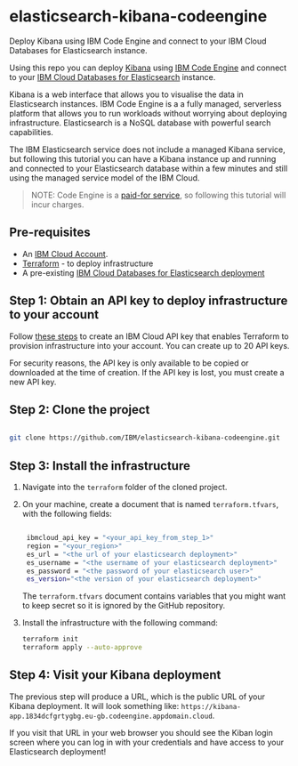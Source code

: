 # elasticsearch-kibana-codeengine
Deploy Kibana using IBM Code Engine and connect to your IBM Cloud Databases for Elasticsearch instance.

Using this repo you can deploy [Kibana](https://www.elastic.co/kibana) using [IBM Code Engine](https://www.ibm.com/products/code-engine) and connect to your [IBM Cloud Databases for Elasticsearch](https://www.ibm.com/products/databases-for-elasticsearch) instance.

Kibana is a web interface that allows you to visualise the data in Elasticsearch instances. 
IBM Code Engine is a a fully managed, serverless platform that allows you to run workloads without worrying about deploying infrastructure.
Elasticsearch is a NoSQL database with powerful search capabilities.

The IBM Elasticsearch service does not include a managed Kibana service, but following this tutorial you can have a Kibana instance up and running and connected to your Elasticsearch database within a few minutes and still using the managed service model of the IBM Cloud.

> NOTE: Code Engine is a [paid-for service](https://cloud.ibm.com/docs/codeengine?topic=codeengine-pricing), so following this tutorial will incur charges.

## Pre-requisites

- An [IBM Cloud Account](https://cloud.ibm.com/registration).
- [Terraform](https://www.terraform.io/) - to deploy infrastructure
- A pre-existing [IBM Cloud Databases for Elasticsearch deployment](https://cloud.ibm.com/databases/databases-for-elasticsearch/create)



## Step 1: Obtain an API key to deploy infrastructure to your account


Follow [these steps](https://cloud.ibm.com/docs/account?topic=account-userapikey&interface=ui#create_user_key) to create an IBM Cloud API key that enables Terraform to provision infrastructure into your account. You can create up to 20 API keys.

For security reasons, the API key is only available to be copied or downloaded at the time of creation. If the API key is lost, you must create a new API key.

## Step 2: Clone the project

```sh

git clone https://github.com/IBM/elasticsearch-kibana-codeengine.git

```

## Step 3: Install the infrastructure

1. Navigate into the `terraform` folder of the cloned project.

1. On your machine, create a document that is named `terraform.tfvars`, with the following fields:

   ```sh

    ibmcloud_api_key = "<your_api_key_from_step_1>"
    region = "<your_region>"
    es_url = "<the url of your elasticsearch deployment>"
    es_username = "<the username of your elasticsearch deployment>"
    es_password = "<the password of your elasticsearch user>"
    es_version="<the version of your elasticsearch deployment>"

   ```

   The `terraform.tfvars` document contains variables that you might want to keep secret so it is ignored by the GitHub repository.

1. Install the infrastructure with the following command:

   ```sh
   terraform init 
   terraform apply --auto-approve
   ```

## Step 4: Visit your Kibana deployment

The previous step will produce a URL, which is the public URL of your Kibana deployment. It will look something like: `https://kibana-app.1834dcfgrtygbg.eu-gb.codeengine.appdomain.cloud`. 

If you visit that URL in your web browser you should see the Kiban login screen where you can log in with your credentials and have access to your Elasticsearch deployment!